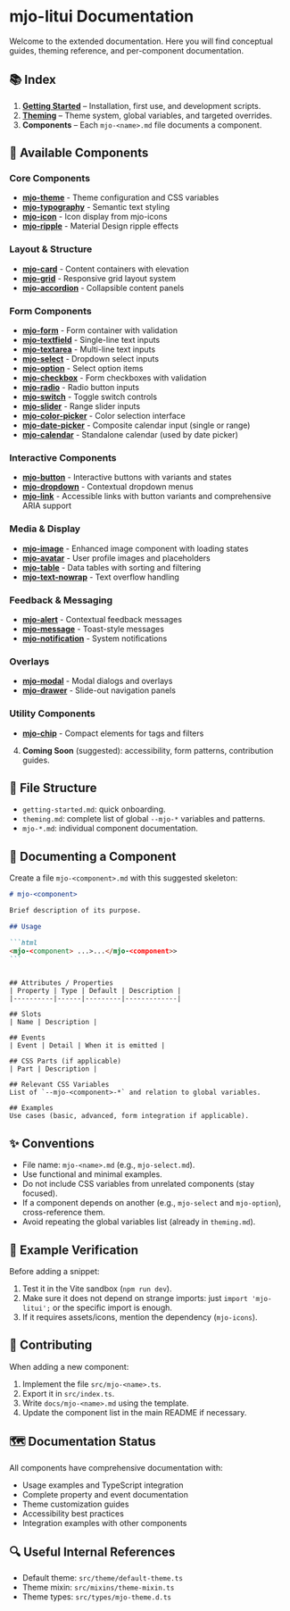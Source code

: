 # mjo-litui Documentation

Welcome to the extended documentation. Here you will find conceptual guides, theming reference, and per-component documentation.

## 📚 Index

1. **[Getting Started](getting-started.md)** – Installation, first use, and development scripts.
2. **[Theming](theming.md)** – Theme system, global variables, and targeted overrides.
3. **Components** – Each `mjo-<name>.md` file documents a component.

## 🧩 Available Components

### Core Components

-   **[mjo-theme](mjo-theme.md)** - Theme configuration and CSS variables
-   **[mjo-typography](mjo-typography.md)** - Semantic text styling
-   **[mjo-icon](mjo-icon.md)** - Icon display from mjo-icons
-   **[mjo-ripple](mjo-ripple.md)** - Material Design ripple effects

### Layout & Structure

-   **[mjo-card](mjo-card.md)** - Content containers with elevation
-   **[mjo-grid](mjo-grid.md)** - Responsive grid layout system
-   **[mjo-accordion](mjo-accordion.md)** - Collapsible content panels

### Form Components

-   **[mjo-form](mjo-form.md)** - Form container with validation
-   **[mjo-textfield](mjo-textfield.md)** - Single-line text inputs
-   **[mjo-textarea](mjo-textarea.md)** - Multi-line text inputs
-   **[mjo-select](mjo-select.md)** - Dropdown select inputs
-   **[mjo-option](mjo-option.md)** - Select option items
-   **[mjo-checkbox](mjo-checkbox.md)** - Form checkboxes with validation
-   **[mjo-radio](mjo-radio.md)** - Radio button inputs
-   **[mjo-switch](mjo-switch.md)** - Toggle switch controls
-   **[mjo-slider](mjo-slider.md)** - Range slider inputs
-   **[mjo-color-picker](mjo-color-picker.md)** - Color selection interface
-   **[mjo-date-picker](mjo-date-picker.md)** - Composite calendar input (single or range)
-   **[mjo-calendar](mjo-calendar.md)** - Standalone calendar (used by date picker)

### Interactive Components

-   **[mjo-button](mjo-button.md)** - Interactive buttons with variants and states
-   **[mjo-dropdown](mjo-dropdown.md)** - Contextual dropdown menus
-   **[mjo-link](mjo-link.md)** - Accessible links with button variants and comprehensive ARIA support

### Media & Display

-   **[mjo-image](mjo-image.md)** - Enhanced image component with loading states
-   **[mjo-avatar](mjo-avatar.md)** - User profile images and placeholders
-   **[mjo-table](mjo-table.md)** - Data tables with sorting and filtering
-   **[mjo-text-nowrap](mjo-text-nowrap.md)** - Text overflow handling

### Feedback & Messaging

-   **[mjo-alert](mjo-alert.md)** - Contextual feedback messages
-   **[mjo-message](mjo-message.md)** - Toast-style messages
-   **[mjo-notification](mjo-notification.md)** - System notifications

### Overlays

-   **[mjo-modal](mjo-modal.md)** - Modal dialogs and overlays
-   **[mjo-drawer](mjo-drawer.md)** - Slide-out navigation panels

### Utility Components

-   **[mjo-chip](mjo-chip.md)** - Compact elements for tags and filters

4. **Coming Soon** (suggested): accessibility, form patterns, contribution guides.

## 🧱 File Structure

-   `getting-started.md`: quick onboarding.
-   `theming.md`: complete list of global `--mjo-*` variables and patterns.
-   `mjo-*.md`: individual component documentation.

## 🧩 Documenting a Component

Create a file `mjo-<component>.md` with this suggested skeleton:

````markdown
# mjo-<component>

Brief description of its purpose.

## Usage

```html
<mjo-<component> ...>...</mjo-<component>>
```
````

```

## Attributes / Properties
| Property | Type | Default | Description |
|----------|------|---------|-------------|

## Slots
| Name | Description |

## Events
| Event | Detail | When it is emitted |

## CSS Parts (if applicable)
| Part | Description |

## Relevant CSS Variables
List of `--mjo-<component>-*` and relation to global variables.

## Examples
Use cases (basic, advanced, form integration if applicable).
```

## ✨ Conventions

-   File name: `mjo-<name>.md` (e.g., `mjo-select.md`).
-   Use functional and minimal examples.
-   Do not include CSS variables from unrelated components (stay focused).
-   If a component depends on another (e.g., `mjo-select` and `mjo-option`), cross-reference them.
-   Avoid repeating the global variables list (already in `theming.md`).

## 🧪 Example Verification

Before adding a snippet:

1. Test it in the Vite sandbox (`npm run dev`).
2. Make sure it does not depend on strange imports: just `import 'mjo-litui';` or the specific import is enough.
3. If it requires assets/icons, mention the dependency (`mjo-icons`).

## 🤝 Contributing

When adding a new component:

1. Implement the file `src/mjo-<name>.ts`.
2. Export it in `src/index.ts`.
3. Write `docs/mjo-<name>.md` using the template.
4. Update the component list in the main README if necessary.

## 🗺️ Documentation Status

All components have comprehensive documentation with:

-   Usage examples and TypeScript integration
-   Complete property and event documentation
-   Theme customization guides
-   Accessibility best practices
-   Integration examples with other components

## 🔍 Useful Internal References

-   Default theme: `src/theme/default-theme.ts`
-   Theme mixin: `src/mixins/theme-mixin.ts`
-   Theme types: `src/types/mjo-theme.d.ts`
